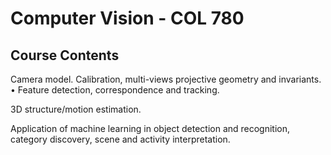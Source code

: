 # Computer Vision - COL 780

## Course Contents

Camera model. Calibration, multi-views projective geometry and invariants. • Feature detection, correspondence and tracking.

3D structure/motion estimation.

Application of machine learning in object detection and recognition, category discovery, scene and activity interpretation.
